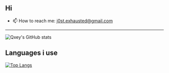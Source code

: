 Hi
---
- 📫 How to reach me: j0st.exhausted@gmail.com
---
![Qxey's GitHub stats](https://github-readme-stats.vercel.app/api?username=Qxey&show_icons=true&theme=radical)

Languages i use
----

[![Top Langs](https://github-readme-stats.vercel.app/api/top-langs/?username=Qxey&langs_count=8)](https://github.com/anuraghazra/github-readme-stats)
